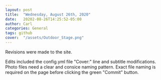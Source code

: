 ```yaml
---
layout: post
title:  "Wednesday, August 26th, 2020"
date:   20202-08-26T14:25:52-05:00
author: Carl
categories: General
tags: github
cover:  "/assets/Outdoor_Stage.png"
---
```


Revisions were made to the site.

Edits included the config.yml file "Cover:" line and subtitle modifications.  Photo files need a clear and consice naming pattern.  Exact file naming is required on the page before clicking the green "Commit" button.
